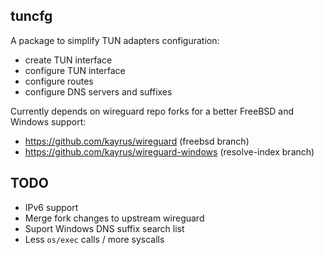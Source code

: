 ## tuncfg

A package to simplify TUN adapters configuration:
* create TUN interface
* configure TUN interface
* configure routes
* configure DNS servers and suffixes

Currently depends on wireguard repo forks for a better FreeBSD and Windows support:
* https://github.com/kayrus/wireguard (freebsd branch)
* https://github.com/kayrus/wireguard-windows (resolve-index branch)

## TODO

* IPv6 support
* Merge fork changes to upstream wireguard
* Suport Windows DNS suffix search list
* Less `os/exec` calls / more syscalls
